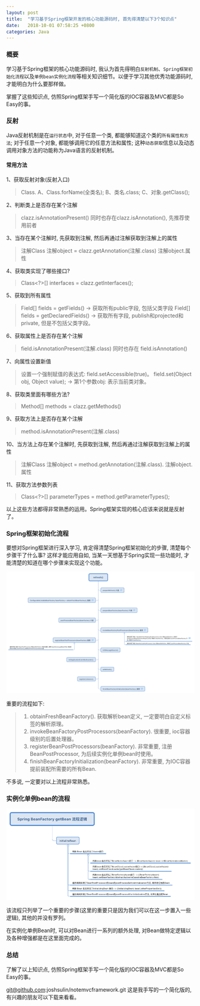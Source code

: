 ```yaml
---
layout: post
title:  "学习基于Spring框架开发的核心功能源码时, 首先得清楚以下3个知识点"
date:   2018-10-01 07:58:25 +0800
categories: Java
---
```


### 概要

学习基于Spring框架的核心功能源码时, 我认为首先得明白```反射机制```、```Spring框架初始化流程```以及```单例bean实例化流程```等相关知识细节。以便于学习其他优秀功能源码时, 才能明白为什么要那样做。

掌握了这些知识点, 仿照Spring框架手写一个简化版的IOC容器及MVC都是So Easy的事。

### 反射

Java反射机制是在```运行状态```中, 对于任意一个类, 都能够知道这个类的```所有属性和方法```; 对于任意一个对象, 都能够调用它的任意方法和属性; 这种```动态获取```信息以及动态调用对象方法的功能称为Java语言的反射机制。

#### 常用方法

1、获取反射对象(反射入口)
> Class. A、Class.forName(全类名); B、类名.class; C、对象.getClass();

2、判断类上是否存在某个注解
> clazz.isAnnotationPresent() 同时也存在clazz.isAnnotation(), 先推荐使用前者

3、当存在某个注解时, 先获取到注解, 然后再通过注解获取到注解上的属性
> 注解Class 注解object = clazz.getAnnotation(注解.class)
> 注解object.属性

4、获取类实现了哪些接口?
> Class<?>[] interfaces = clazz.getInterfaces();

5、获取到所有属性
> Field[] fields = getFields() -> 获取所有public字段, 包括父类字段
> Field[] fields = getDeclaredFields() -> 获取所有字段, publish和projected和private, 但是不包括父类字段。

6、获取属性上是否存在某个注解
> field.isAnnotationPresent(注解.class) 同时也存在 field.isAnnotation()

7、向属性设置新值
> 设置一个强制赋值的表达式: field.setAccessible(true)。
> field.set(Object obj, Object value); -> 第1个参数obj: 表示当前类对象。

8、获取类里面有哪些方法?
> Method[] methods = clazz.getMethods()

9、获取方法上是否存在某个注解
> method.isAnnotationPresent(注解.class)

10、当方法上存在某个注解时, 先获取到注解, 然后再通过注解获取到注解上的属性
> 注解Class 注解object = method.getAnnotation(注解.class).
> 注解object.属性

11、获取方法参数列表
> Class<?>[] parameterTypes = method.getParameterTypes();

以上这些方法都得非常熟悉的运用。Spring框架实现的核心应该来说就是反射了。

### Spring框架初始化流程

要想对Spring框架进行深入学习, 肯定得清楚Spring框架初始化的步骤, 清楚每个步骤干了什么事? 这样才能应用自如, 当某一天想基于Spring实现一些功能时, 才能清楚的知道在哪个步骤来实现这个功能。

![spring框架初始化流程](/img/post/spring框架初始化流程.png)

重要的流程如下:
> 1. obtainFreshBeanFactory(). 获取解析bean定义, 一定要明白自定义标签的解析原理。
> 2. invokeBeanFactoryPostProcessors(beanFactory). 很重要, ioc容器级别的后置处理器。
> 3. registerBeanPostProcessors(beanFactory). 非常重要, 注册BeanPostProcessor, 为后续实例化单例bean时使用。
> 4. finishBeanFactoryInitialization(beanFactory). 非常重要, 为IOC容器提前装配所需要的所有Bean.

不多说, 一定要对以上流程非常熟悉。

### 实例化单例bean的流程
![实例化单例bean的流程](/img/post/实例化单例bean的流程.png)

该流程只列举了一个重要的步骤(这里的重要只是因为我们可以在这一步置入一些逻辑), 其他的并没有罗列。

在实例化单例Bean时, 可以对Bean进行一系列的额外处理, 对Bean做特定逻辑以及各种增强都是在这里面完成的。

### 总结

了解了以上知识点, 仿照Spring框架手写一个简化版的IOC容器及MVC都是So Easy的事。

git@github.com:joshsulin/notemvcframework.git 这是我手写的一个简化版的, 有兴趣的朋友可以下载来看看。
